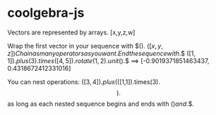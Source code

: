 # coolgebra-js

Vectors are represented by arrays.
	[x,y,z,w]
  
Wrap the first vector in your sequence with $().
	$([x,y,z])
Chain as many operators as you want.
End the sequence with .$$
	$([1,1]).plus(3).times([4,5]).rotate(1,2).unit().$$
	==> [-0.9019371851463437, 0.4318672412331016]

You can nest operations:
	$([3,4]).plus($([1,1]).times(3).$$).$$
as long as each nested sequence begins and ends with $() and .$$.
